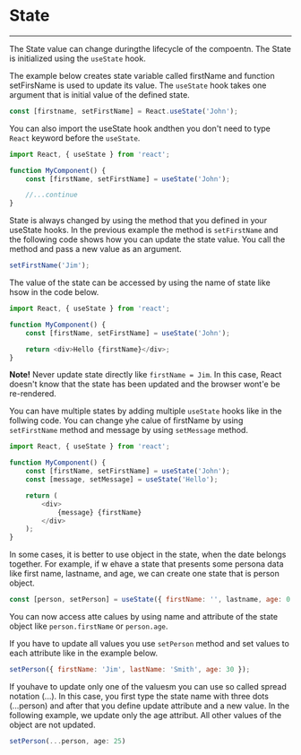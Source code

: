 # State

---

The State value can change duringthe lifecycle of the compoentn. The State is initialized using the `useState` hook. <br/>

The example below creates state variable called firstName and function setFirsName is used to update its value. The `useState` hook takes one argument that is initial value of the defined state.

```javascript
const [firstname, setFirstName] = React.useState('John');
```

You can also import the useState hook andthen you don't need to type `React` keyword before the `useState`.

```javascript
import React, { useState } from 'react';

function MyComponent() {
	const [firstName, setFirstName] = useState('John');

	//...continue
}
```

State is always changed by using the method that you defined in your useState hooks. In the previous example the method is `setFirstName` and the following code shows how you can update the state value. You call the method and pass a new value as an argument.

```javascript
setFirstName('Jim');
```

The value of the state can be accessed by using the name of state like hsow in the code below.

```javascript
import React, { useState } from 'react';

function MyComponent() {
	const [firstName, setFirstName] = useState('John');

	return <div>Hello {firstName}</div>;
}
```

**Note!** Never update state directly like `firstName = Jim`. In this case, React doesn't know that the state has been updated and the browser wont'e be re-rendered. <br/>

You can have multiple states by adding multiple `useState` hooks like in the follwing code. You can change yhe calue of firstName by using `setFirstName` method and message by using `setMessage` method.

```javascript
import React, { useState } from 'react';

function MyComponent() {
	const [firstName, setFirstName] = useState('John');
	const [message, setMessage] = useState('Hello');

	return (
		<div>
			{message} {firstName}
		</div>
	);
}
```

In some cases, it is better to use object in the state, when the date belongs together. For example, if w ehave a state that presents some persona data like first name, lastname, and age, we can create one state that is person object.

```javascript
const [person, setPerson] = useState({ firstName: '', lastname, age: 0 });
```

You can now access atte calues by using name and attribute of the state object like `person.firstName` or `person.age`. <br/>

If you have to update all values you use `setPerson` method and set values to each attribute like in the example below.

```javascript
setPerson({ firstName: 'Jim', lastName: 'Smith', age: 30 });
```

If youhave to update only one of the valuesm you can use so called spread notation (...). In this case, you first type the state name with three dots (...person) and after that you define update attribute and a new value. In the following example, we update only the age attribut. All other values of the object are not updated.

```javascript
setPerson(...person, age: 25)
```
